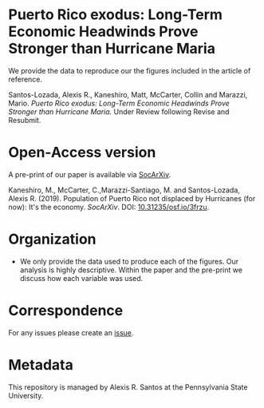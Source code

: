 # Puerto Rico exodus: Long-Term Economic Headwinds Prove Stronger than Hurricane Maria
We provide the data to reproduce our the figures included in the article of reference. 

Santos-Lozada, Alexis R., Kaneshiro, Matt, McCarter, Collin and Marazzi, Mario. *Puerto Rico exodus: Long-Term Economic Headwinds Prove Stronger than Hurricane Maria*. Under Review following Revise and Resubmit. 

# Open-Access version 
A pre-print of our paper is available via [SocArXiv](https://socopen.org/). 

Kaneshiro, M., McCarter, C.,Marazzi-Santiago, M. and Santos-Lozada, Alexis R. (2019). Population of Puerto Rico not displaced by Hurricanes (for now): It's the economy. *SocArXiv*. DOI: [10.31235/osf.io/3frzu](10.31235/osf.io/3frzu).

# Organization 
* We only provide the data used to produce each of the figures. Our analysis is highly descriptive. Within the paper and the pre-print we discuss how each variable was used. 

# Correspondence
For any issues please create an [issue](https://github.com/alexisrsantos/itstheeconomy_pr/issues). 

# Metadata
This repository is managed by Alexis R. Santos at the Pennsylvania State University. 
